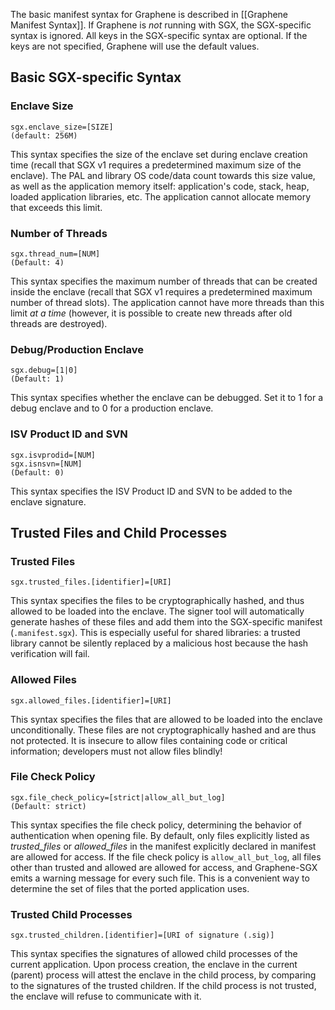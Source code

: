 The basic manifest syntax for Graphene is described in [[Graphene Manifest Syntax]]. If Graphene
is *not* running with SGX, the SGX-specific syntax is ignored. All keys in the SGX-specific syntax
are optional. If the keys are not specified, Graphene will use the default values.

## Basic SGX-specific Syntax

### Enclave Size

    sgx.enclave_size=[SIZE]
    (default: 256M)

This syntax specifies the size of the enclave set during enclave creation time (recall that SGX v1
requires a predetermined maximum size of the enclave). The PAL and library OS code/data count
towards this size value, as well as the application memory itself: application's code, stack, heap,
loaded application libraries, etc. The application cannot allocate memory that exceeds this limit.

### Number of Threads

    sgx.thread_num=[NUM]
    (Default: 4)

This syntax specifies the maximum number of threads that can be created inside the enclave (recall
that SGX v1 requires a predetermined maximum number of thread slots). The application cannot have
more threads than this limit *at a time* (however, it is possible to create new threads after old
threads are destroyed).

### Debug/Production Enclave

    sgx.debug=[1|0]
    (Default: 1)

This syntax specifies whether the enclave can be debugged. Set it to 1 for a debug enclave and to 0
for a production enclave.

### ISV Product ID and SVN

    sgx.isvprodid=[NUM]
    sgx.isnsvn=[NUM]
    (Default: 0)

This syntax specifies the ISV Product ID and SVN to be added to the enclave signature.

## Trusted Files and Child Processes

### Trusted Files

    sgx.trusted_files.[identifier]=[URI]

This syntax specifies the files to be cryptographically hashed, and thus allowed to be loaded
into the enclave. The signer tool will automatically generate hashes of these files and add them
into the SGX-specific manifest (`.manifest.sgx`). This is especially useful for shared libraries:
a trusted library cannot be silently replaced by a malicious host because the hash verification
will fail.

### Allowed Files

    sgx.allowed_files.[identifier]=[URI]

This syntax specifies the files that are allowed to be loaded into the enclave unconditionally.
These files are not cryptographically hashed and are thus not protected. It is insecure to allow
files containing code or critical information; developers must not allow files blindly!

### File Check Policy

    sgx.file_check_policy=[strict|allow_all_but_log]
    (Default: strict)

This syntax specifies the file check policy, determining the behavior of authentication when
opening file.
By default, only files explicitly listed as _trusted_files_ or _allowed_files_ in the manifest
explicitly declared in manifest are allowed for access. If the file check policy is
`allow_all_but_log`, all files other than trusted and allowed are allowed for access, and
Graphene-SGX emits a warning message for every such file. This is a convenient way to determine
the set of files that the ported application uses.

### Trusted Child Processes

    sgx.trusted_children.[identifier]=[URI of signature (.sig)]

This syntax specifies the signatures of allowed child processes of the current application. Upon
process creation, the enclave in the current (parent) process will attest the enclave in the child
process, by comparing to the signatures of the trusted children. If the child process is not
trusted, the enclave will refuse to communicate with it.
